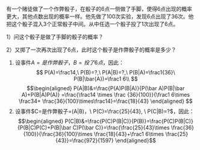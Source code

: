 有一个赌徒做了一个作弊骰子，在骰子的6点一侧做了手脚，使得6点出现的概率更大，其他点数出现的概率一样。他先做了100次实验，发现6点出现了36次。他把这个骰子混入3个正常骰子中间。从中任选一个骰子投了1次出现了6点。

1）问这个骰子是做了手脚的骰子的概率？

2）又掷了一次再次出现了6点，此时这个骰子是作弊骰子的概率是多少？

1. 设事件$A=是作弊骰子$，$B=投了6点$，因此：
$$
P(A)=\frac14,\ P(B)=?,\ P(A|B)=?,\ P(B|A)=\frac1{36}\ P(B|\bar{A})=\frac1 6\\ $$
$$\begin{aligned} P(A|B)&=\frac{P(A)P(B|A)}{P(\bar A)P(B|\bar A)+P(B|A)P(A)}
=\frac{\frac14 \times \frac {36}{100}}{\frac1 6\times \frac34+ \frac{36}{100}\times\frac14}=\frac{18}{43}
\end{aligned} $$
2. 设事件$C=是作弊骰子=(A|B)，\ P(C)=\frac{25}{43}, \ P(C|B)=?$，因此：
$$\begin{aligned}
P(C|B)&=\frac{P(C)P(B|C)}{P(B)}=\frac{P(C)P(B|C)}{P(B|C)P(C)+P(B|\bar C)P(\bar C)}=\frac{\frac{25}{43}\times \frac{36}{100}}{\frac{36}{100}\times \frac{18}{43}+\frac1 6\times \frac{25}{43}}=\frac{972}{1597}
\end{aligned}$$